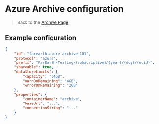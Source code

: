 # Azure Archive configuration

> Back to the [Archive Page](archives.md)

## Example configuration

```json
{
    "id": "farearth.azure-archive-101",
    "protocol": "azure",
    "prefix": "FarEarth-Testing/{subscription}/{year}/{doy}/{uuid}",
    "shareable": true,
    "dataStoreLimits": {
        "capacity": "64GB",
        "warnOnRemaining": "4GB",
        "errorOnRemaining": "2GB"
    },
    "properties": {
        "containerName": "archive",
        "baseUrl": "...",
        "connectionString": "..."
    }
}
```